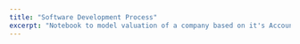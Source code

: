 ```yaml
---
title: "Software Development Process"
excerpt: "Notebook to model valuation of a company based on it's Accounting fundamentals such as Balance Sheet and Income Statement, based on the book by Stephen Penman"
---
```



